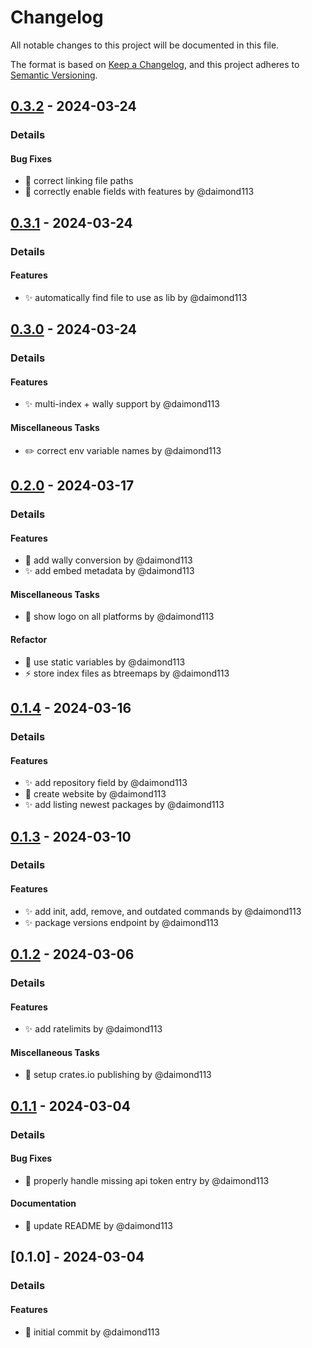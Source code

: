 # Changelog

All notable changes to this project will be documented in this file.

The format is based on [Keep a Changelog](https://keepachangelog.com/en/1.0.0/),
and this project adheres to [Semantic Versioning](https://semver.org/spec/v2.0.0.html).

## [0.3.2] - 2024-03-24
### Details
#### Bug Fixes
- :bug: correct linking file paths
- :bug: correctly enable fields with features by @daimond113

## [0.3.1] - 2024-03-24
### Details
#### Features
- :sparkles: automatically find file to use as lib by @daimond113

## [0.3.0] - 2024-03-24
### Details
#### Features
- :sparkles: multi-index + wally support by @daimond113

#### Miscellaneous Tasks
- :pencil2: correct env variable names by @daimond113

## [0.2.0] - 2024-03-17
### Details
#### Features
- :children_crossing: add wally conversion by @daimond113
- :sparkles: add embed metadata by @daimond113

#### Miscellaneous Tasks
- :bug: show logo on all platforms by @daimond113

#### Refactor
- :art: use static variables by @daimond113
- :zap: store index files as btreemaps by @daimond113

## [0.1.4] - 2024-03-16
### Details
#### Features
- :sparkles: add repository field by @daimond113
- :rocket: create website by @daimond113
- :sparkles: add listing newest packages by @daimond113

## [0.1.3] - 2024-03-10
### Details
#### Features
- :sparkles: add init, add, remove, and outdated commands by @daimond113
- :sparkles: package versions endpoint by @daimond113

## [0.1.2] - 2024-03-06
### Details
#### Features
- :sparkles: add ratelimits by @daimond113

#### Miscellaneous Tasks
- :rocket: setup crates.io publishing by @daimond113

## [0.1.1] - 2024-03-04
### Details
#### Bug Fixes
- :passport_control: properly handle missing api token entry by @daimond113

#### Documentation
- :memo: update README by @daimond113

## [0.1.0] - 2024-03-04
### Details
#### Features
- :tada: initial commit by @daimond113

[0.3.2]: https://github.com/daimond113/pesde/compare/v0.3.1..v0.3.2
[0.3.1]: https://github.com/daimond113/pesde/compare/v0.3.0..v0.3.1
[0.3.0]: https://github.com/daimond113/pesde/compare/v0.2.0..v0.3.0
[0.2.0]: https://github.com/daimond113/pesde/compare/v0.1.4..v0.2.0
[0.1.4]: https://github.com/daimond113/pesde/compare/v0.1.3..v0.1.4
[0.1.3]: https://github.com/daimond113/pesde/compare/v0.1.2..v0.1.3
[0.1.2]: https://github.com/daimond113/pesde/compare/v0.1.1..v0.1.2
[0.1.1]: https://github.com/daimond113/pesde/compare/v0.1.0..v0.1.1

<!-- generated by git-cliff -->
